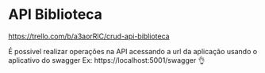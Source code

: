 #  API Biblioteca
https://trello.com/b/a3aorRlC/crud-api-biblioteca

É possivel realizar operações na API acessando a url da aplicação usando o aplicativo do swagger
Ex: https://localhost:5001/swagger
:ok_hand:
